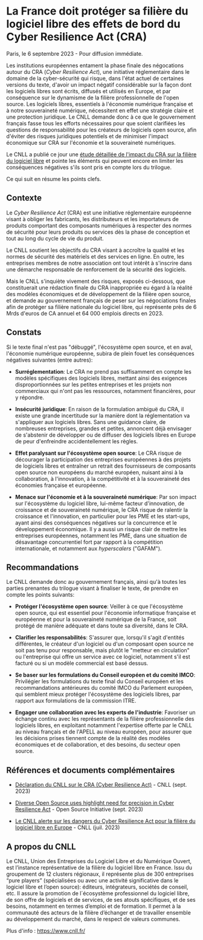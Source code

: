 <!--
#import "../styles/cnll-pressrelease.typ": *

#show: pressrelease.with(
  title: "La France doit protéger sa filière du logiciel libre des effets de bord du Cyber Resilience Act (CRA)",
  author: "",
  date: "6 septembre 2023",
)

#set text(lang: "fr")

-->

# La France doit protéger sa filière du logiciel libre des effets de bord du Cyber Resilience Act (CRA)

Paris, le 6 septembre 2023 - Pour diffusion immédiate.

Les institutions européennes entament la phase finale des négocations autour du CRA (*Cyber Resilience Act*), une initiative réglementaire dans le domaine de la cyber-sécurité qui risque, dans l'état actuel de certaines versions du texte, d'avoir un impact négatif considérable sur la façon dont les logiciels libres sont écrits, diffusés et utilisés en Europe, et par conséquence sur le dynamisme de la filière professionnelle de l'open source. Les logiciels libres, essentiels à l'économie numérique française et à notre souveraineté numérique, nécessitent en effet une stratégie claire et une protection juridique. Le CNLL demande donc à ce que le gouvernement français fasse tous les efforts nécessaires pour que soient clarifiées les questions de responsabilité pour les créateurs de logiciels open source, afin d'éviter des risques juridiques potentiels et de minimiser l'impact économique sur CRA sur l'économie et la souveraineté numériques.

Le CNLL a publié ce jour une [étude détaillée de l'impact du CRA sur la filière du logiciel libre](https://cnll.fr/news/declaration-cra-cyber-resilience-act/) et pointe les éléments qui peuvent encore en limiter les conséquences négatives s'ils sont pris en compte lors du trilogue.

Ce qui suit en résume les points clefs.

## Contexte

Le *Cyber Resilience Act* (CRA) est une initiative réglementaire européenne visant à obliger les fabricants, les distributeurs et les importateurs de produits comportant des composants numériques à respecter des normes de sécurité pour leurs produits ou services dès la phase de conception et tout au long du cycle de vie du produit.

Le CNLL soutient les objectifs du CRA visant à accroître la qualité et les normes de sécurité des matériels et des services en ligne. En outre, les entreprises membres de notre association ont tout intérêt à s'inscrire dans une démarche responsable de renforcement de la sécurité des logiciels.

Mais le CNLL s'inquiète vivement des risques, exposés ci-dessous, que constituerait une rédaction finale du CRA inappropriée eu égard à la réalité des modèles économiques et de développement de la filière open source, et demande au gouvernement français de peser sur les négociations finales afin de protéger sa filière nationale du logiciel libre, qui représente près de 6 Mrds d'euros de CA annuel et 64 000 emplois directs en 2023.

## Constats

Si le texte final n'est pas "débuggé", l'écosystème open source, et en aval, l'économie numérique européenne, subira de plein fouet les conséquences négatives suivantes (entre autres):

- **Surréglementation**: Le CRA ne prend pas suffisamment en compte les modèles spécifiques des logiciels libres, mettant ainsi des exigences disproportionnées sur les petites entreprises et les projets non commerciaux qui n'ont pas les ressources, notamment financières, pour y répondre.

- **Insécurité juridique**: En raison de la formulation ambiguë du CRA, il existe une grande incertitude sur la manière dont la réglementation va s'appliquer aux logiciels libres. Sans une guidance claire, de nombreuses entreprises, grandes et petites, annoncent déjà envisager de s'abstenir de développer ou de diffuser des logiciels libres en Europe de peur d'enfreindre accidentellement les règles.

- **Effet paralysant sur l'écosystème open source**: Le CRA risque de décourager la participation des entreprises européennes à des projets de logiciels libres et entraîner un retrait des fournisseurs de composants open source non européens du marché européen, nuisant ainsi à la collaboration, à l'innovation, à la compétitivité et à la souveraineté des économies française et européenne.

- **Menace sur l'économie et à la souveraineté numérique**: Par son impact sur l'écosystème du logiciel libre, lui-même facteur d'innovation, de croissance et de souveraineté numérique, le CRA risque de ralentir la croissance et l'innovation, en particulier pour les PME et les start-ups, ayant ainsi des conséquences négatives sur la concurrence et le développement économique. Il y a aussi un risque clair de mettre les entreprises européennes, notamment les PME, dans une situation de désavantage concurrentiel fort par rapport à la compétition internationale, et notamment aux *hyperscalers* ("GAFAM").

## Recommandations

Le CNLL demande donc au gouvernement français, ainsi qu'à toutes les parties prenantes du trilogue visant à finaliser le texte, de prendre en compte les points suivants:

- **Protéger l'écosystème open source**: Veiller à ce que l'écosystème open source, qui est essentiel pour l'économie informatique française et européenne et pour la souveraineté numérique de la France, soit protégé de manière adéquate et dans toute sa diversité, dans le CRA.

- **Clarifier les responsabilités**: S'assurer que, lorsqu'il s'agit d'entités différentes, le créateur d'un logiciel ou d'un composant open source ne soit pas tenu pour responsable, mais plutôt le "metteur en circulation" ou l'entreprise qui offre un service avec ce logiciel, notamment s'il est facturé ou si un modèle commercial est basé dessus.

- **Se baser sur les formulations du Conseil européen et du comité IMCO**: Privilégier les formulations du texte final du Conseil européen et les recommandations antérieures du comité IMCO du Parlement européen, qui semblent mieux protéger l'écosystème des logiciels libres, par rapport aux formulations de la commission ITRE.

- **Engager une collaboration avec les experts de l'industrie**: Favoriser un échange continu avec les représentants de la filière professionnelle des logiciels libres, en exploitant notamment l'expertise offerte par le CNLL au niveau français et de l'APELL au niveau européen, pour assurer que les décisions prises tiennent compte de la réalité des modèles économiques et de collaboration, et des besoins, du secteur open source.

## Références et documents complémentaires

- [Déclaration du CNLL sur le CRA (Cyber Resilience Act)](https://cnll.fr/news/declaration-cra-cyber-resilience-act/) - CNLL (sept. 2023)

- [Diverse Open Source uses highlight need for precision in Cyber Resilience Act](https://blog.opensource.org/diverse-open-source-uses-highlight-need-for-precision-in-cyber-resilience-act/) - Open Source Initiative (sept. 2023)
- [Le CNLL alerte sur les dangers du Cyber Resilience Act pour la filière du logiciel libre en Europe](https://cnll.fr/news/le-cnll-alerte-sur-les-dangers-du-cyber-resilience-act-pour-la-fili%C3%A8re-du-logiciel-libre-en-europe/) - CNLL (juil. 2023)

## A propos du CNLL

Le CNLL, Union des Entreprises du Logiciel Libre et du Numérique Ouvert, est l’instance représentative de la filière du logiciel libre en France. Issu du groupement de 12 clusters régionaux, il représente plus de 300 entreprises “pure players” (spécialisées ou avec une activité significative dans le logiciel libre et l’open source): éditeurs, intégrateurs, sociétés de conseil, etc. Il assure la promotion de l´écosystème professionnel du logiciel libre, de son offre de logiciels et de services, de ses atouts spécifiques, et de ses besoins, notamment en termes d’emploi et de formation. Il permet à la communauté des acteurs de la filière d’échanger et de travailler ensemble au développement du marché, dans le respect de valeurs communes.

Plus d'info : <https://www.cnll.fr/>